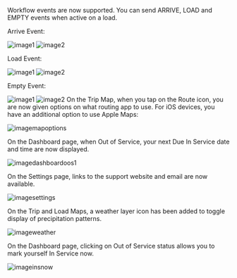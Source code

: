 
Workflow events are now supported.  You can send ARRIVE, LOAD and EMPTY events when active on a load.

Arrive Event:

![image1](_media/messages/imagearrive1.png)
![image2](_media/messages/imagearrive2.png)

Load Event:

![image1](_media/messages/imageload1.png)
![image2](_media/messages/imageload2.png)

Empty Event:

![image1](_media/messages/imageempty1.png)
![image2](_media/messages/imageempty2.png)
On the Trip Map, when you tap on the Route icon, you are now given options on what routing app to use.  For iOS devices, you have an additional option to use Apple Maps:

![imagemapoptions](_media/whatsnew/imagemapoptions.png)

On the Dashboard page, when Out of Service, your next Due In Service date and time are now displayed.

![imagedashboardoos1](_media/whatsnew/imagedashboardoos1.png)

On the Settings page, links to the support website and email are now available.

![imagesettings](_media/whatsnew/imagesettings.png)

On the Trip and Load Maps, a weather layer icon has been added to toggle display of precipitation patterns.

![imageweather](_media/whatsnew/imageweather.png)

On the Dashboard page, clicking on Out of Service status allows you to mark yourself In Service now.

![imageinsnow](_media/whatsnew/imageinsnow.png)

